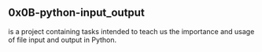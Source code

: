 ## 0x0B-python-input_output
is a project containing tasks intended to teach us the importance and usage of file input and output in Python.
